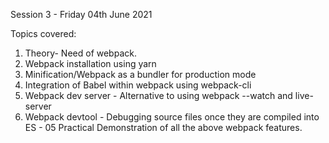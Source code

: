 Session 3  - Friday 04th June 2021

Topics covered:
 
1. Theory- Need of webpack. 
2. Webpack installation using yarn
3. Minification/Webpack as a bundler for production mode
4. Integration of Babel within webpack using webpack-cli
5. Webpack dev server - Alternative to using webpack --watch and live-server
6. Webpack devtool - Debugging source files once they are compiled into ES - 05
Practical Demonstration of all the above webpack features.